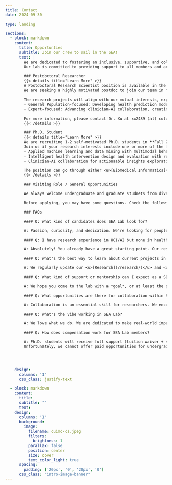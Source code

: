 ```yaml
---
title: Contact
date: 2024-09-30

type: landing

sections:
  - block: markdown
    content:
      title: Opportunties
      subtitle: Join our crew to sail in the SEA!
      text: |
        We are dedicated to fostering an inclusive, supportive, and collaborative research environment that values diversity and promotes innovation, creativity, and well-being.
        Our lab is committed to providing support to all members and actively working to eliminate barriers to equality, ensuring a space where everyone can thrive.

        ### Postdoctoral Researcher
        {{< details title="Learn More" >}}
        A Postdoctoral Research Scientist position is available in the Department of Biomedical Informatics (DBMI) at the Columbia University Irving Medical Center.
        We are seeking a highly motivated postdoc to join our team in **Spring 2025 or Fall 2025**, focusing on the intersection of HCI, Ubiquitous Computing, and applied AI/ML.

        The research projects will align with our mutual interests, exploring diverse topics, including but not limited to:
        - General Population-focused: Developing health prediction models, designing and evaluating well-being interventions, or enhancing human-AI interaction for health promotion.
        - Expert-focused: Advancing clinician-AI collaboration, creating clinical decision support tools, or improving clinical workflows with innovative HCI and AI methodologies.

        For more information, please contact Dr. Xu at xx2489 (at) columbia.edu. Additional details can be found on the <u>[job posting](https://apply.interfolio.com/154006)</u> page.
        {{< /details >}}

        ### Ph.D. Student
        {{< details title="Learn More" >}}
        We are recruiting 1-2 self-motivated Ph.D. students in **Fall 2025**!
        Join us if your research interests include one or more of the following areas:
        - Applied machine learning and data mining with multimodal behavior data across wearable and medical records.
        - Intelligent health intervention design and evaluation with real-world deployability.
        - Clinician-AI collaboration for actionaable insights exploration and clinical decision support.

        The position can go through either <u>[Biomedical Informatics](https://www.dbmi.columbia.edu/phd-in-biomedical-informatics/)</u> or <u>[Computer Science](https://www.cs.columbia.edu/education/phd/)</u> Ph.D. programs. Please contact Dr. Xu (xx2489 (at) columbia.edu) for more details.
        {{< /details >}}

        ### Visiting Role / General Opportunities

        We always welcome undergraduate and graduate studnets from diverse background. Visiting roles can be either in-person or remote. If you are intersted in joining us as an master, undergraduate, or high school researcher, please fill out <u>[this form](https://forms.gle/zfHRzEqR9USm3sXV8)</u>!

        Before applying, you may have some questions. Check the following FAQs.

        ### FAQs

        #### Q: What kind of candidates does SEA Lab look for?

        A: Passion, curiosity, and dedication. We're looking for people who are always curious and view research as *fun* and *exciting*, rather than just "*another task to complete*". We want someone who is truly passionate about what they do and committed to making a meaningful impact in the real world.

        #### Q: I have research experience in HCI/AI but none in health (or the other way around). Is that okay?

        A: Absolutely! You already have a great starting point. Our research needs expertise from all these aspects, so we welcome you to leverage your strengths, while also encouraging you to explore and learn new fields as you work with us.

        #### Q: What's the best way to learn about current projects in SEA Lab?

        A: We regularly update our <u>[Research](/research/)</u> and <u>[Publication](/publication/)</u> pages, where you can find the latest work from the lab. You are also welcomed to reach out to any of our members if you are curious to learn more about specific projects—they are always happy to share!

        #### Q: What kind of support or mentorship can I expect as a SEA Lab member?

        A: We hope you come to the lab with a *goal*, or at least the plan to discover your *goal*. A major part of Orson's role is to support every single lab member in achieving their goals. Think of SEA Lab as a resource hub that fuels your journey: You decide your direction, and we're dedicated to making that path a reality together.

        #### Q: What opportunities are there for collaboration within SEA Lab and across other labs?

        A: Collaboration is an essential skill for researchers. We encourage (while not enforce) collaboration within the team and across other labs. Feel free to reach out to anyone for potential collaboration, whether it's joining their projects or inviting them to join yours.

        #### Q: What's the vibe working in SEA Lab?

        A: We love what we do. We are dedicated to make real-world impacts. We only do high-quality research and build great stuff. And yes, we may work hard, but we play harder.

        #### Q: How does compensation work for SEA Lab members?

        A: Ph.D. students will receive full support (tuition waiver + stipend) as outlined by the DBMI/CS programs. We aim to provide as many RAs as possible, with TAs as a backup (which can be a fun and rewarding experience too)
        Unfortunately, we cannot offer paid opportunities for undergraduate or master's RAs, and Columbia policy does not allow us to pay remote interns.

        


    design:
      columns: '1'
      css_class: justify-text

  - block: markdown
    content:
      title:
      subtitle: ''
      text:
    design:
      columns: '1'
      background:
        image: 
          filename: cuimc-cs.jpeg
          filters:
            brightness: 1
          parallax: false
          position: center
          size: cover
          text_color_light: true
      spacing:
        padding: ['20px', '0', '20px', '0']
      css_class: "intro-image-banner"
---
```

